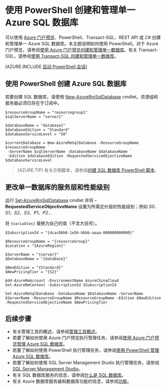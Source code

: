 <properties
    pageTitle="PowerShell：创建和管理单一 Azure SQL 数据库 | Azure"
    description="快速参考：如何使用 Azure 门户预览创建和管理单一 Azure SQL 数据库"
    services="sql-database"
    documentationcenter=""
    author="CarlRabeler"
    manager="jhubbard"
    editor="" />
<tags
    ms.service="sql-database"
    ms.custom="single databases"
    ms.devlang="NA"
    ms.workload="data-management"
    ms.topic="article"
    ms.tgt_pltfrm="NA"
    ms.date="02/06/2017"
    wacn.date="03/24/2017"
    ms.author="carlrab" />  


# 使用 PowerShell 创建和管理单一 Azure SQL 数据库

可以使用 [Azure 门户预览](https://portal.azure.cn/)、PowerShell、Transact-SQL、REST API 或 C# 创建和管理单一 Azure SQL 数据库。本主题说明如何使用 PowerShell。对于 Azure 门户预览，请参阅[使用 Azure 门户预览创建和管理单一数据库](/documentation/articles/sql-database-manage-single-databases-powershell/)。有关 Transact-SQL，请参阅[使用 Transact-SQL 创建和管理单一数据库](/documentation/articles/sql-database-manage-single-databases-tsql/)。

[AZURE.INCLUDE [启动 PowerShell 会话](../../includes/sql-database-powershell.md)]

## 使用 PowerShell 创建 Azure SQL 数据库

若要创建 SQL 数据库，请使用 [New-AzureRmSqlDatabase](https://docs.microsoft.com/powershell/resourcemanager/azurerm.sql/v2.3.0/new-azurermsqldatabase) cmdlet。资源组和服务器必须已存在于订阅中。


	$resourceGroupName = "resourcegroup1"
	$sqlServerName = "server1"

	$databaseName = "database1"
	$databaseEdition = "Standard"
	$databaseServiceLevel = "S0"

	$currentDatabase = New-AzureRmSqlDatabase -ResourceGroupName $resourceGroupName `
	 -ServerName $sqlServerName -DatabaseName $databaseName `
	 -Edition $databaseEdition -RequestedServiceObjectiveName $databaseServiceLevel


> [AZURE.TIP]
>有关示例脚本，请参阅[创建 SQL 数据库 PowerShell 脚本](/documentation/articles/sql-database-get-started-powershell/)。
>

## 更改单一数据库的服务层和性能级别

运行 [Set-AzureRmSqlDatabase](https://msdn.microsoft.com/zh-cn/library/azure/mt619433(v=azure.300).aspx) cmdlet 并将 **-RequestedServiceObjectiveName** 设置为所需定价层的性能级别；例如 *S0*、*S1*、*S2*、*S3*、*P1*、*P2*...

将 `{variables}` 替换为自己的值（不含大括号）。


	$SubscriptionId = "{4cac86b0-1e56-bbbb-aaaa-000000000000}"

	$ResourceGroupName = "{resourceGroup}"
	$Location = "{AzureRegion}"

	$ServerName = "{server}"
	$DatabaseName = "{database}"

	$NewEdition = "{Standard}"
	$NewPricingTier = "{S2}"

	Add-AzureRmAccount -EnvironmentName AzureChinaCloud
	Set-AzureRmContext -SubscriptionId $SubscriptionId

	Set-AzureRmSqlDatabase -DatabaseName $DatabaseName -ServerName $ServerName -ResourceGroupName $ResourceGroupName -Edition $NewEdition -RequestedServiceObjectiveName $NewPricingTier


## 后续步骤
* 有关管理工具的概述，请参阅[管理工具概述](/documentation/articles/sql-database-manage-overview/)。
* 若要了解如何使用 Azure 门户预览执行管理任务，请参阅[使用 Azure 门户预览管理 Azure SQL 数据库](/documentation/articles/sql-database-manage-portal/)。
* 若要了解如何使用 PowerShell 执行管理任务，请参阅[使用 PowerShell 管理 Azure SQL 数据库](/documentation/articles/sql-database-manage-powershell/)。
* 若要了解如何使用 SQL Server Management Studio 执行管理任务，请参阅 [SQL Server Management Studio](/documentation/articles/sql-database-manage-azure-ssms/)。
* 有关 SQL 数据库服务的信息，请参阅[什么是 SQL 数据库](/documentation/articles/sql-database-technical-overview/)。
* 有关 Azure 数据库服务器和数据库功能的信息，请参阅[功能](/documentation/articles/sql-database-features/)。

<!---HONumber=Mooncake_0320_2017-->